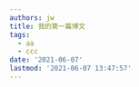 ```yaml
---
authors: jw
title: 我的第一篇博文
tags:
  - aa
  - ccc
date: '2021-06-07'
lastmod: '2021-06-07 13:47:57'
---
```


##  
